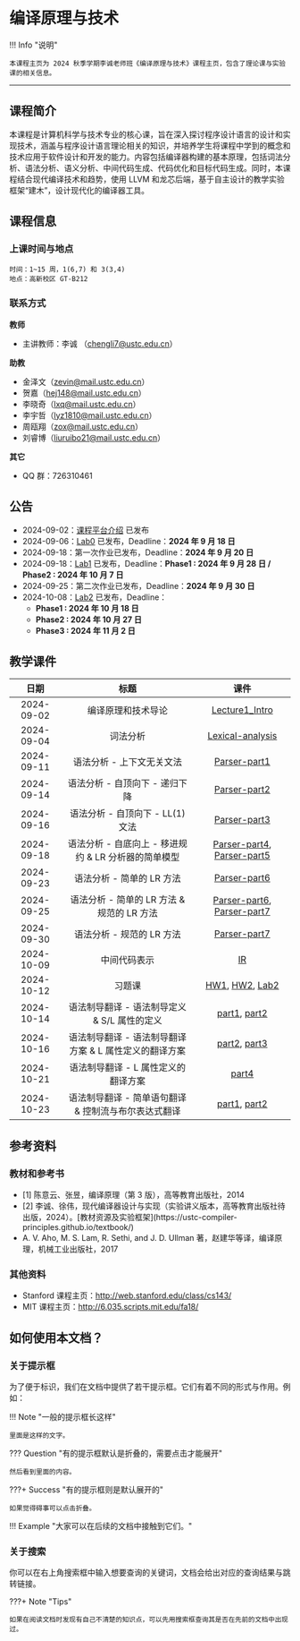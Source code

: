 

# <strong>编译原理与技术</strong>



!!! Info "说明"

    本课程主页为 2024 秋季学期李诚老师班《编译原理与技术》课程主页，包含了理论课与实验课的相关信息。

<hr class="hr-my" data-content="(●′∀｀●) 我是分隔线 (●′∀｀●)">

## <strong>课程简介</strong>

本课程是计算机科学与技术专业的核心课，旨在深入探讨程序设计语言的设计和实现技术，涵盖与程序设计语言理论相关的知识，并培养学生将课程中学到的概念和技术应用于软件设计和开发的能力。内容包括编译器构建的基本原理，包括词法分析、语法分析、语义分析、中间代码生成、代码优化和目标代码生成。同时，本课程结合现代编译技术和趋势，使用 LLVM 和龙芯后端，基于自主设计的教学实验框架“建木”，设计现代化的编译器工具。

## <strong>课程信息</strong>

### <strong>上课时间与地点</strong>

    时间：1~15 周，1(6,7) 和 3(3,4)
    地点：高新校区 GT-B212
### <strong>联系方式</strong>

<strong>教师</strong>

- 主讲教师：李诚 （<chengli7@ustc.edu.cn>）

<strong>助教</strong>

  - 金泽文（<zevin@mail.ustc.edu.cn>）
  - 贺嘉（<hej148@mail.ustc.edu.cn>）
  - 李晓奇（<lxq@mail.ustc.edu.cn>）
  - 李宇哲（<lyz1810@mail.ustc.edu.cn>）
  - 周瓯翔（<zox@mail.ustc.edu.cn>）
  - 刘睿博（<liuruibo21@mail.ustc.edu.cn>）

<strong>其它</strong>

- QQ 群：726310461
<!-- - 录课视频（需校内统一身份认证）：<https://v.ustc.edu.cn/1/2024-1/capture-course/011163.02/detail> -->
<!-- - 希冀实验平台（作业及实验提交）：<http://cscourse.ustc.edu.cn/> -->
<!-- - 实验框架已公开，见参考资料[<sup>2</sup>](#textbook2) -->


## <strong>公告</strong>

- 2024-09-02：[课程平台介绍](exp_platform_intro/README.md) 已发布
- 2024-09-06：[Lab0](lab0/index.md) 已发布，Deadline：**2024 年 9 月 18 日**
- 2024-09-18：第一次作业已发布，Deadline：**2024 年 9 月 20 日**
- 2024-09-18：[Lab1](lab1/index.md) 已发布，Deadline：**Phase1 : 2024 年 9 月 28 日 / Phase2 : 2024 年 10 月 7 日**
- 2024-09-25：第二次作业已发布，Deadline：**2024 年 9 月 30 日**
- 2024-10-08：[Lab2](lab2/index.md) 已发布，Deadline：
    - **Phase1 : 2024 年 10 月 18 日**
    - **Phase2 : 2024 年 10 月 27 日**
    - **Phase3 : 2024 年 11 月 2 日**
<!--
- 2024-10-11：第三次作业：3.27、3.37、4.3、4.5、4.9（教材[<sup>1</sup>](#textbook)），Deadline：**2024 年 10 月 18 日 16:00**
- 2024-11-01：[Lab3](lab3/index.md) 已发布，注意分阶段 Deadline
- 2024-11-01：第四次作业已发布，Deadline：**2024 年 11 月 8 日 17:25**
- 2024-11-14：第五次作业：4.13、4.15、5.5、6.5、6.6（教材[<sup>1</sup>](#textbook)），Deadline：**2024 年 11 月 21 日 09:00**
- 2024-11-27：[Lab4](lab4/index.md) 已发布，Deadline：**2024 年 12 月 18 日**
- 2024-12-08：第六次作业：7.2c、7.5、7.12、8.1e、8.2e、8.6（教材[<sup>1</sup>](#textbook)），Deadline：**2024 年 12 月 20 日 24:00**
- 2024-12-08：第七次作业：9.1、9.2、9.3、9.15af（教材[<sup>1</sup>](#textbook)），Deadline：**2024 年 1 月 3 日 24:00**
- 2025-01-14：[建木杯–编译原理创新实验](innovative-lab/index.md) 已发布 -->

## <strong>教学课件</strong>

|    日期    |                                   标题                                    |                                                                                                                 课件                                                                                                                  |
| :--------: | :-----------------------------------------------------------------------: | :-----------------------------------------------------------------------------------------------------------------------------------------------------------------------------------------------------------------------------------: |
| 2024-09-02 |                            编译原理和技术导论                             |                                                                              [Lecture1_Intro](ppt/Lecture1-Intro.pdf)                                                                                    |
| 2024-09-04 |                                 词法分析                                 | [Lexical-analysis](ppt/Lecture2-Lexical-analysis.pdf)|
| 2024-09-11 |                         语法分析 - 上下文无关文法                         |                                                                              [Parser-part1](ppt/Lecture3-Parser-part1.pdf)                                                                                    |
| 2024-09-14 |                      语法分析 - 自顶向下 - 递归下降                       |                                                                              [Parser-part2](ppt/Lecture4-Parser-part2.pdf)                                                                                   |
| 2024-09-16 |                     语法分析 - 自顶向下 - LL(1) 文法                      |                                                                              [Parser-part3](ppt/Lecture5-Parser-part3.pdf)                                                                                   |
| 2024-09-18 |           语法分析 - 自底向上 - 移进规约 & LR 分析器的简单模型            |                                             [Parser-part4](ppt/Lecture6-Parser-part4.pdf), [Parser-part5](ppt/Lecture7-Parser-part5.pdf)                                      |
| 2024-09-23 |                      语法分析 - 简单的 LR 方法                           |                                                                               [Parser-part6](ppt/Lecture8-Parser-part6.pdf)                                                                                     |
| 2024-09-25 |                  语法分析 - 简单的 LR 方法 & 规范的 LR 方法              |                                          [Parser-part6](ppt/Lecture8-Parser-part6.pdf), [Parser-part7](ppt/Lecture9-Parser-part7.pdf)                                       |
| 2024-09-30 |                      语法分析 - 规范的 LR 方法                            |                                             [Parser-part7](ppt/Lecture9-Parser-part7.pdf)                                                                                     |
| 2024-10-09 |                          中间代码表示                                    |                                                                               [IR](ppt/Lecture10-IR.pdf)                                                                      |
| 2024-10-12 |                习题课                |                                       [HW1](ppt/2024-HW1-习题课.pdf), [HW2](ppt/2024-HW2-习题课.pdf), [Lab2](ppt/实验讲解Lab2.pdf)                                        |
| 2024-10-14 |                    语法制导翻译 - 语法制导定义 & S/L 属性的定义                    |                                                                              [part1](ppt/Lecture11-Translation-part1.pdf), [part2](ppt/Lecture12-Translation-part2.pdf)                                                                              |
| 2024-10-16 |                    语法制导翻译 - 语法制导翻译方案 & L 属性定义的翻译方案                    |                                                                              [part2](ppt/Lecture12-Translation-part2.pdf), [part3](ppt/Lecture13-Translation-part3.pdf)                                                                              |
| 2024-10-21 |                    语法制导翻译 - L 属性定义的翻译方案                    |                                                                              [part4](ppt/Lecture14-Translation-part4.pdf)                                                                              |
| 2024-10-23 |                    语法制导翻译 - 简单语句翻译 & 控制流与布尔表达式翻译                    |                                                                              [part1](ppt/Lecture15-IR%20Translation-part1.pdf), [part2](ppt/Lecture16-IR%20Translation-part2.pdf)                                                                              |

<!--                                    |
| 2024-10-18 |                    中间代码翻译 - 标号回填与布尔表达式                    |                                                                              [part3](https://rec.ustc.edu.cn/share/898d59b0-81e4-11ee-a431-a7ebbdb09b39)                                                                              |
| 2024-10-30 |                    中间代码翻译 - 标号回填与控制流语句                    |                                                                              [part4](https://rec.ustc.edu.cn/share/898d59b0-81e4-11ee-a431-a7ebbdb09b39)                                                                              | -->
<!--| 2024-11-01 |               中间代码翻译 - 类型表达式 & 符号表与声明语句                |                                       [part5](https://rec.ustc.edu.cn/share/898d59b0-81e4-11ee-a431-a7ebbdb09b39), [part6](https://rec.ustc.edu.cn/share/898d59b0-81e4-11ee-a431-a7ebbdb09b39)                                        |
| 2024-11-06 |              中间代码翻译 - 数组寻址 & 运行时管理 - 存储组织              |                                       [part7](https://rec.ustc.edu.cn/share/898d59b0-81e4-11ee-a431-a7ebbdb09b39), [part1](https://rec.ustc.edu.cn/share/898d59b0-81e4-11ee-a431-a7ebbdb09b39)                                        |
| 2024-11-08 |           运行时管理 - 栈式分配 & 代码生成 - 概述与简单机器模型           |                                       [part2](https://rec.ustc.edu.cn/share/898d59b0-81e4-11ee-a431-a7ebbdb09b39), [part1](https://rec.ustc.edu.cn/share/898d59b0-81e4-11ee-a431-a7ebbdb09b39)                                        |
| 2024-11-13 |                     机器无关代码优化 - 常见的优化方式                     |                                                                              [part1](https://rec.ustc.edu.cn/share/898d59b0-81e4-11ee-a431-a7ebbdb09b39)                                                                              |
| 2024-11-15 | 机器无关代码优化 - 数据流与到达定值、可用表达式分析、数据流与活跃变量分析 | [part2](https://rec.ustc.edu.cn/share/ec735a10-8372-11ee-a33f-3f4ce56e99ac), [part3](https://rec.ustc.edu.cn/share/f7edf830-8372-11ee-a4ee-89e3b900b6a4), [part4](https://rec.ustc.edu.cn/share/49526e90-9043-11ee-b984-bfcfb1e71335) |
| 2024-11-20 | 机器无关代码优化 - 数据流与活跃变量分析、基本块内的优化 & 寄存器分配方法  | [part4](https://rec.ustc.edu.cn/share/49526e90-9043-11ee-b984-bfcfb1e71335), [part5](https://rec.ustc.edu.cn/share/6b7a21f0-9043-11ee-b553-ab6f413f1658), [part1](https://rec.ustc.edu.cn/share/05972ed0-9044-11ee-9278-b9679a1c57b3) |
| 2024-11-22 |                        静态类型检查 & 流图中的循环                        |                                       [part1](https://rec.ustc.edu.cn/share/60bbf180-9045-11ee-bc96-e388a9810d5b), [part1](https://rec.ustc.edu.cn/share/4ad00130-9045-11ee-a6b5-83f7236ec56e)                                        |
| 2024-11-27 |                      运行时刻环境 - 非局部变量的访问                      |                                                                              [part2](https://rec.ustc.edu.cn/share/bef41780-9045-11ee-8887-1ba1740d80fe)                                                                              |
| 2024-11-29 |                          面向目标机器的代码优化                           |                                                                              [part1](https://rec.ustc.edu.cn/share/d6169380-9045-11ee-8a37-87201671ab8d)                                                                              |
| 2024-12-04 |                               guest lecture                               |                                                                                                               无 slides                                                                                                               |
| 2024-12-06 |                               guest lecture                               |                                                                                                               无 slides                                                                                                               |
| 2024-12-13 |                                  复习课                                   |                                                                             [slides](https://rec.ustc.edu.cn/share/3a4ffcf0-995a-11ee-9fdc-a7ee4ffd604e)                                                                              | -->

## <strong>参考资料</strong>

### <strong>教材和参考书</strong>

- <div id='textbook'></div>[1] 陈意云、张昱，编译原理（第 3 版），高等教育出版社，2014
- <div id='textbook2'></div>[2] 李诚、徐伟，现代编译器设计与实现（实验讲义版本，高等教育出版社待出版，2024）。[教材资源及实验框架](https://ustc-compiler-principles.github.io/textbook/)
- A. V. Aho, M. S. Lam, R. Sethi, and J. D. Ullman 著，赵建华等译，编译原理，机械工业出版社，2017

### <strong>其他资料</strong>

- Stanford 课程主页：<http://web.stanford.edu/class/cs143/>
- MIT 课程主页：<http://6.035.scripts.mit.edu/fa18/>



## <strong>如何使用本文档？</strong>

### <strong>关于提示框</strong>

为了便于标识，我们在文档中提供了若干提示框。它们有着不同的形式与作用。例如：

!!! Note "一般的提示框长这样"

    里面是这样的文字。


??? Question "有的提示框默认是折叠的，需要点击才能展开"

    然后看到里面的内容。


???+ Success "有的提示框则是默认展开的"

    如果觉得碍事可以点击折叠。


!!! Example "大家可以在后续的文档中接触到它们。"

### <strong>关于搜索</strong>

你可以在右上角搜索框中输入想要查询的关键词，文档会给出对应的查询结果与跳转链接。

???+ Note "Tips"

    如果在阅读文档时发现有自己不清楚的知识点，可以先用搜索框查询其是否在先前的文档中出现过。

<!-- <hr class="hr-my" data-content="(●′∀｀●) 我是分隔线 (●′∀｀●)">


???+ Bug "评论系统"

    由于主页上的评论系统映射可能出现问题，以防万一，我们在这里进行一些补充。

    除了上面介绍的内容，本学期的实验文档我们还额外添加了评论系统。大家可以在各个界面下方找到类似的评论栏，登录自己的 GitHub 账号即可发表相应的评论。

    <strong>怎么使用？</strong>

    评论系统的输入采用 Markdown 格式。如果你之前没有用过 Markdown，可以简单地将其当做普通文本（txt）格式，直接输入文字并点击评论即可。如果你对 Markdown 语法有所了解，可以使用 **加粗**、 *斜体* 、句内的 `code block` 等特殊格式，以及相应的标题结构。

    除了留下自己的疑问，大家也可以解答其他同学的疑问。这是一个相互交流、相互合作的平台。我们鼓励合理范围内的讨论与思考~

    <strong>其他方式</strong>

    评论系统实际上是抓取了[这个仓库](https://github.com/USTC-Compiler-2024/Compiler-Comments)下讨论区的内容，所有的评论也会发布在这里。大家可以访问上面的仓库进行阅读。

    如果你没有或者无法登录 GitHub 账号也没关系。除了文档下方的评论系统，在课程群中大家也可以提出自己的问题，我们将统一进行解答。

    欢迎大家在评论系统里畅所欲言！ -->
